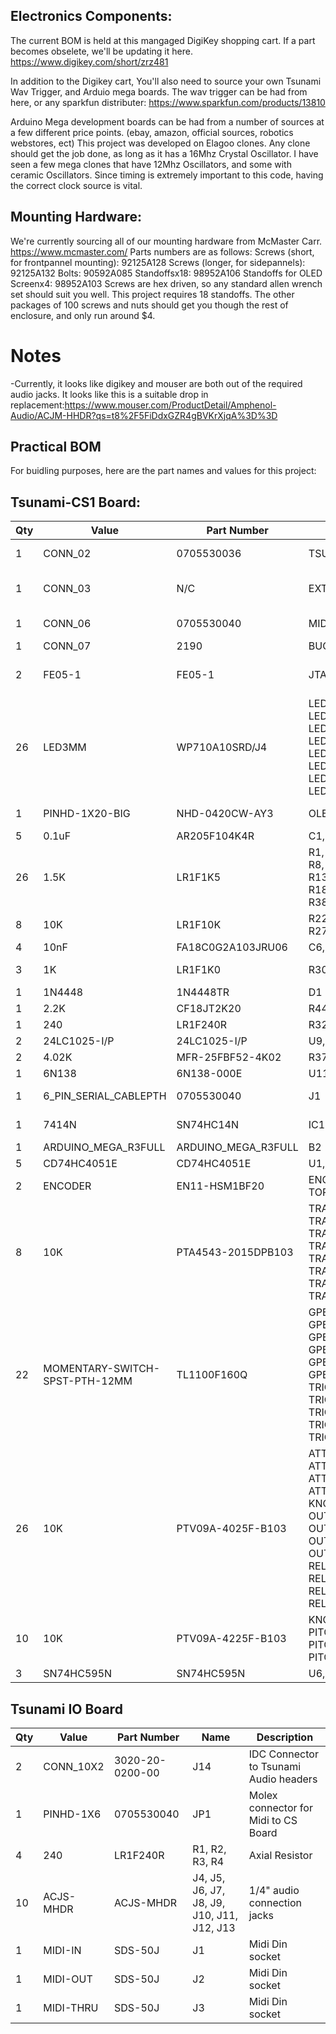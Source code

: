 ## Electronics Components:
The current BOM is held at this mangaged DigiKey shopping cart.
If a part becomes obselete, we'll be updating it here. 
https://www.digikey.com/short/zrz481

In addition to the Digikey cart, You'll also need to source your own Tsunami Wav Trigger, and Arduio mega boards. 
The wav trigger can be had from here, or any sparkfun distributer:
https://www.sparkfun.com/products/13810

Arduino Mega development boards can be had from a number of sources at a few different price points. (ebay, amazon, official sources, robotics webstores, ect)
This project was developed on Elagoo clones. 
Any clone should get the job done, as long as it has a 16Mhz Crystal Oscillator.
I have seen a few mega clones that have 12Mhz Oscillators, and some with ceramic Oscillators. 
Since timing is extremely important to this code, having the correct clock source is vital.

## Mounting Hardware:
We're currently sourcing all of our mounting hardware from McMaster Carr.
https://www.mcmaster.com/
Parts numbers are as follows:
Screws (short, for frontpannel mounting): 92125A128
Screws (longer, for sidepannels): 92125A132
Bolts: 90592A085
Standoffsx18: 98952A106
Standoffs for OLED Screenx4: 98952A103 
Screws are hex driven, so any standard allen wrench set should suit you well. 
This project requires 18 standoffs. 
The other packages of 100 screws and nuts should get you though the rest of enclosure, and only run around $4. 


# Notes
-Currently, it looks like digikey and mouser are both out of the required audio jacks. 
It looks like this is a suitable drop in replacement:https://www.mouser.com/ProductDetail/Amphenol-Audio/ACJM-HHDR?qs=t8%2F5FiDdxGZR4gBVKrXjqA%3D%3D

## Practical BOM
For buidling purposes, here are the part names and values for this project:

## Tsunami-CS1 Board:
|Qty|Value|Part Number|Name|Description|
| ------- |-------| ------- |-------| ------- |
|1|CONN_02|0705530036‎|TSUNAMIPOWER|Power Connector for Tsunami Board|
|1|CONN_03|N/C|EXTERNALSERIALHEADER|Header is not included, availible for possible expansion|
|1|CONN_06|0705530040‎|MIDIHEADER|Molex connector for midi portion of IO Board|
|1|CONN_07|‎2190‎|BUCKCONVERTER|Adafruit Buck Converter|
|2|FE05-1|FE05-1|JTAGLEFT, JTAGRIGHT|Unnecessary for non-debug / development builds|
|26|LED3MM|WP710A10SRD/J4‎|LED1, LED2, LED3, LED4, LED5, LED6, LED7, LED8, LED9, LED10, LED11, LED12, LED13, LED14, LED15, LED16, LED17, LED18, LED19, LED20, LED21, LED22, LED23, LED24, LED25, LED26|LEDs|
|1|PINHD-1X20-BIG|‎NHD-0420CW-AY3‎|OLED|OLED display and  1x20 pinheader |
|5|0.1uF|AR205F104K4R‎|C1, C2, C3, C4, C5|ceramic capacitor|
|26|1.5K|‎LR1F1K5|R1, R2, R3, R4, R5, R6, R7, R8, R9, R10, R11, R12, R13, R14, R15, R16, R17, R18, R19, R20, R21, R36, R38, R39, R40, R41|Axial Resistor|
|8|10K|	‎LR1F10K‎ |R22, R23, R24, R25, R26, R27, R28, R29|Axial Resistor|
|4|10nF|FA18C0G2A103JRU06‎|C6, C7, C8, C9|ceramic capacitor|
|3|1K|LR1F1K0‎ |R30, R31, R43|Generic Resistor Package|
|1|1N4448|‎1N4448TR‎|D1|Diode|
|1|2.2K|‎CF18JT2K20‎|R44|Axial Resistor|
|1|240|‎LR1F240R‎|R32|Axial Resistor|
|2|24LC1025-I/P|24LC1025-I/P|U9, U10|Eeprom chips, storage|
|2|4.02K|‎MFR-25FBF52-4K02‎|R37, R42|Axial Reistor|
|1|6N138|‎6N138-000E‎|U11|Optocoupler/Optoisolator|
|1|6_PIN_SERIAL_CABLEPTH|0705530040|J1|Serial Connection to Tsunami Board|
|1|7414N|‎SN74HC14N‎|IC1|Hex schmitt trigger INVERTER|
|1|ARDUINO_MEGA_R3FULL|ARDUINO_MEGA_R3FULL|B2|Arduino Mega R3|
|5|CD74HC4051E|CD74HC4051E|U1, U2, U3, U4, U5|analog Multiplexer|
|2|ENCODER|	‎EN11-HSM1BF20|ENCODERBOTTOM, TOPENCODER|Rotary Encoders|
|8|10K|PTA4543-2015DPB103‎ |TRACKVOLUME0, TRACKVOLUME1, TRACKVOLUME2, TRACKVOLUME3, TRACKVOLUME4, TRACKVOLUME5, TRACKVOLUME6, TRACKVOLUME7|Slide Potentiometers|
|22|MOMENTARY-SWITCH-SPST-PTH-12MM|‎TL1100F160Q‎|GPBUTTON0, GPBUTTON1, GPBUTTON2, GPBUTTON3, GPBUTTON4, GPBUTTON5, TRIG1, TRIG2, TRIG3, TRIG4, TRIG5, TRIG6, TRIG7, TRIG8, TRIG9, TRIG10, TRIG11, TRIG12, TRIG13, TRIG14, TRIG15, TRIG16|Momentary Switch (Pushbutton) - SPST|
|26|10K|‎PTV09A-4025F-B103‎|ATTACK0, ATTACK1, ATTACK2, ATTACK3, ATTACK4, ATTACK5, ATTACK6, ATTACK7, KNOB0, KNOB1,  OUTVOL0, OUTVOL1, OUTVOL2, OUTVOL3, OUTVOL4, OUTVOL5, OUTVOL6, OUTVOL7, RELEASE0, RELEASE1, RELEASE2, RELEASE3, RELEASE4, RELEASE5, RELEASE6, RELEASE7|Pannel Mount Potentiometers|
|10|10K|‎PTV09A-4225F-B103|KNOB2, KNOB3,PITCH0, PITCH1, PITCH2, PITCH3, PITCH4, PITCH5, PITCH6, PITCH7|Pannel mount Potentiometers, Center Dentent|
|3|SN74HC595N|‎SN74HC595N‎|U6, U7, U8|8 bit shift registers|

## Tsunami IO Board
|Qty|Value|Part Number|Name|Description|
| ------- |-------| ------- |-------| ------- |
|2|CONN_10X2|3020-20-0200-00|J14|IDC Connector to Tsunami Audio headers|
|1|PINHD-1X6|0705530040|JP1|Molex connector for Midi to CS Board|
|4|240|‎LR1F240R‎|R1, R2, R3, R4|Axial Resistor|
|10|ACJS-MHDR|ACJS-MHDR‎| J4, J5, J6, J7, J8, J9, J10, J11, J12, J13|1/4" audio connection jacks|
|1|MIDI-IN|SDS-50J|J1|Midi Din socket|
|1|MIDI-OUT|SDS-50J|J2|Midi Din socket|
|1|MIDI-THRU|SDS-50J|J3|Midi Din socket|
